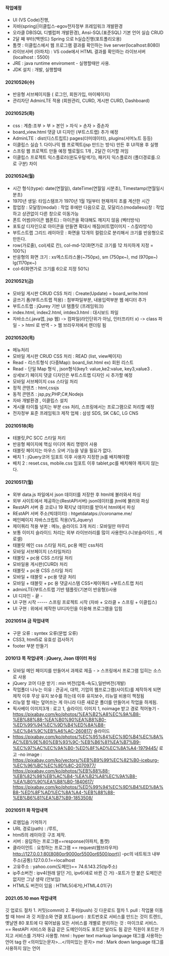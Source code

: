 #### 작업예정
- UI (VS Code)진행,
- 자바(spring)|이클립스-egov전자정부 프레임워크 개발환경
- 오라클 DB(SQL 디벨럽퍼 개발환경), Ansi-SQL(표준SQL) 기본 언어 실습 CRUD
- 2달 째 부터(백엔드) Spring 으로 h실습진행(포트폴리오용)
- 톰캣 : 이클립스에서 웹 프로그램 결과를 확인하는 live server(localhost:8080)
- 라이브서버 (아파치) : VS code에서 HTML 결과를 확인하는 라이브서버 (localhost : 5500)
- JRE : java runtime enviroment - 실행할때만 사용.
- JDK 설치 : 개발, 실행할때


#### 20210526(수)
- 반응형 서브페이지들 ( 로그인, 회원가입, 마이페이지)
- 관리자단 AdminLTE 적용 (회원관리, CURD, 게시판 CURD, Dashboard)


#### 20210525(화)
- css : 계층:조부 > 부 > 본인 > 자식 > 손자 > 증손자
- board_view.html 댓글 UI 디자인 (부트스트랩) 추가 예정
- AdminLTE : dist(디스트립트) pages(더미데이터), plugins(서머노트 등등)
- 이클립스 실습 1. 다이나믹 웹 프로젝트(jsp 만드는 방식) 만든 후 UI적용 후 실행 
- 스프링 웹 프로젝트 만들 예정 헬로월드 1개 , 2달간 이거할 꺼임
- 이클립스 프로젝트 익스플로러(윈도우탐색기), 패키지 익스플로러 (폴더경로를.으로 구분) 차이 


#### 20210524(월)
- 시간 형식(type): date(연월일), dateTime(연월일 시분초), Timestamp(연월일시분초)
- 1970년 생일: 타임스탬프가 1970년 1월 1일부터 현재까지 초를 계산한 시간
- 팝업창 : 모달창(modal) : 작업 후에만 다음으로 감, 모달리스(modalless)창 : 작업 하고 상관없이 다른 창으로 이동가능
- 폰트 어썸(아이콘 웹폰트) : 아이콘을 확대해도 깨지지 않음 (벡터방식)
- 포토샵 디자인으로 아이콘을 만들면 확대시 깨짐(비트맵이미지 - 스칼라방식)
- 부트스트랩 그리드 레이아웃 : 화면을 12개의 컬럼으로 분리해서 크기를 반응형으로 만든다.
- row(가로줄), col(세로 칸), col-md-12(화면가로 크기를 12 차지하게 지정 = 100%)
- 반응형의 화면 크기 : xs엑스트라스몰(~750px), sm (750px~), md (970px~) lg(1170px~)
- col-6(화면가로 크기를 6으로 지정 50%)



#### 20210521(금)
- 모바일 게시판 CRUD CSS 처리 : Create(Update) = board_write.html
- 글쓰기 폼(부트스트랩 적용) : 첨부파일부분, 내용입력부분 웹 에디터 추가
- 부트스트랩 : jQurey 기반 UI 탬플릿 (프레임워크)
- index.html, index2.html, intdex3.html : 대시보드 파일
- 자바소스(.java앱, jsp 웹) -> 컴파일(라인단위가 아님, 인터프리터 x) -> class 파일 - > html 로 번역 - > 웹 브라우저에서 렌더링 됨


#### 20210520(목)
- 메뉴처리
- 모바일 게시판 CRUD CSS 처리 : READ (list, view페이지)
- Read - 리스트형식 (다중Map): board_list.html ex) 회원 리스트
- Read - 단일 Map 형식 , json형식(key1: value,ke2:value, key3,value3 .
- 상세보기 페이지 댓글 디자인은 부트스트랩 디자인 시 추가할 예정
- 모바일 서브페이지 css 스타일 처리
- 정적 콘텐츠 : html,cssjs
- 동적 콘텐츠 : jsp,py,PHP,C#,Nodejs
- 자바 개발환경 , 이클립스 설치
- 게시물 타이틀 넘치는 부분 css 처리, 스프링에서는 프로그램으로 처리할 예정
- 전자정부 표준 프레임워크 제작 업체 : 삼성 SDS, SK C&C, LG CNS


#### 20210518(화)
- 테블릿,PC SCC 스타일 처리
- 반응형 페이지에 핵심 미디어 쿼리 명령어 사용
- 태블릿 페이지는 마우스 오버 기능을 넣을 필요가 없다.
- 배치 1 : jQuery코어 임포트 이후 사용자 지정한 js를 배치해야함
- 배치 2 : reset.css, mobile.css 임포트 이후 tablet,pc를 배치해야 깨지지 않는다.

#### 20210517(월)
- 외부 data.js 파일에서 json 데이터를 저장한 후 html에 불러와서 파싱
- 외부 사이트에서 제공하는(RestAPI서버) json데이터를 jtml에 불러와 파싱
- RestAPI 서버 중 코로나 19 확지낮 데이터를 받아서 html에서 파싱
- REstAPI 서버 주소(빅데이터) : htgetdatatps://coroname.me/
- 메인페이지 자바스크립트 적용(VS,Jquery)
- 제이쿼리 적용 부분 : 메뉴, 슬라이드 3개 처리 : 모바일만 마무리
- 보통 이미지 슬라이드 처리는 외부 라이브러리를 많이 사용한다.(니보슬라이드 , 케로셀)
- 태블릿 메인 css 스타일 처리, pc용 메인 css처리
- 모바일 서브페이지 (스타일처리)
- 태블릿 + pc용 CSS 스타일 처리
- 모바일용 게시판(CURD) 처리
- 태블릿 + pc용 CSS 스타일 처리
- 모바일 + 태블릿 + pc용 댓글 처리
- 모바일 + 태블릿 + pc 용 댓글시스템 CSS+제이쿼리 +부트스트랩 처리
- adminLTE(부트스트랩 기반 템플릿{기본이 반응형})사용
- UI 디자인  - 끝 -
- UI 구현 시작 ----- 스프링 프로젝트 시작 (자바 + 오라클 + 스프링 + 이클립스)
- UI 구현 : 위에서 제작한 UI디자인을 이용해 프로그램을 입힘

#### 20210514 금 작업내역
- 구문 오류 : syntex 오류(문법 오류)
- CSS3, html5로 유효성 검사하기
- footer 부분 만들기

#### 201013 목 작업내역 : jQuery, Json 데이터 파싱
- 모바일 메인 페이지를 만들어서 과제로 제출 - > 스프링에서 프로그램 입히는 소스로 사용
- jQuery 코어 다운 받기 : min 버전(압축-속도),일반버전(개발)
- 작업폴더 나누는 이유 : 관공서, 대학, 기업의 웹프로그램(사이트)를 제작하게 되면 제작 이후 무상 유지 보수를 하는데 이후 유지보수, 리뉴얼 비용이 책정됨
- 리뉴얼 할 때는 덮어쓰는 게 아니라 다른 새로운 폴더를 만들어서 작업을 하게됨.
- 픽사베이 이미지3개 : 로고 1, 슬라이드 이미지 1, noimage 받고 경로 적어놓기
-https://pixabay.com/ko/photos/%EA%B2%A8%EC%9A%B8-%EB%88%88-%EA%B0%90%EA%B8%B0-%ED%99%94%EC%9D%B4%ED%8A%B8-%EC%84%9C%EB%A6%AC-260817/ 슬라이드
- https://pixabay.com/ko/photos/%EC%95%84%EC%9D%B4%EC%8A%AC%EB%9E%80%EB%93%9C-%EB%B6%81%EA%B7%B9-%EC%97%AC%EC%9A%B0-%ED%8F%AD%EC%8A%A4-1979445/ 로고
-no image : https://pixabay.com/ko/vectors/%EB%B9%99%EC%82%B0-iceburg-%EC%96%BC%EC%9D%8C-2070977/
https://pixabay.com/ko/photos/%EB%88%88-%EB%82%98%EB%AC%B4-%EA%B2%A8%EC%9A%B8-%EA%B0%90%EA%B8%B0-1840617/
https://pixabay.com/ko/photos/%ED%99%94%EC%9D%B4%ED%8A%B8-%ED%8F%AD%EC%8A%A4-%EB%88%88-%EB%B6%81%EA%B7%B9-1853508/

#### 20210511 화 작업내역
- 로렘입숨 기억하기
- URL 경로(path) : /루트,
- html5의 레이아웃 구조 제작.
- 서버 : 응답하는 프로그램==response(아파치, 톰캣)
- 클라이언트 : 요청하는 프로그램 == request(웹브라우저)
http://127.0.0.1:80[8080or9000or5500or6500(port)]
-pc의 네트워크 내부주소(공통):127.0.0.1==localhost
- 고유주소 : yahoo.com(도메인)== 74.6.143.25(tp주소)
- ip주소버전 : ipv4(원래 알던 거), ipv6(새로 바뀐 긴 거)
-포트가 안 붙은 도메인은 없지만 그냥 생략 (안보임)
- HTML도 버전이 있음 : HTML5(새거),HTML4.01(구)

#### 2021.05.10 mon 작업내역
깃 업로드 절차 1. 커밋(commit) 2. 푸쉬(push)
깃 다운로드 절차 1. pull : 작업물 이동할 때
html 과 깃 저장소와 연결
포트(port) : 포트번호로 서비스를 만드는 것이 트렌드, 옛날엔 80 포트에 다 묶어놨음
모든 서비스를 개별로 분리하는 것 : 마이크로 서비스. == RestAPI 서비스와 동급
같은 도메인이라도 포트만 달라도 됨
같은 직원이 포트만 가지고 서비스를 가져다 사용함.
html : hyper text markup language 태그를 사용하는 언어 tag 란 <의미있는문자>...</의미있는 문자>
md : Mark down language 태그를 사용하지 않는 언어
